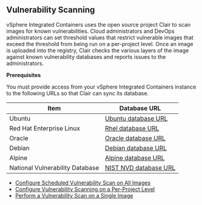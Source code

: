 ## Vulnerability Scanning

vSphere Integrated Containers uses the open source project Clair to scan images for known vulnerabilities. Cloud administrators and DevOps administrators can set threshold values that restrict vulnerable images that exceed the threshold from being run on a per-project level. Once an image is uploaded into the registry, Clair checks the various layers of the image against known vulnerability databases and reports issues to the administrators.

**Prerequisites**

You must provide access from your vSphere Integrated Containers instance to the following URLs so that Clair can sync its database.

|Item|Database URL|
|---|---|
|Ubuntu  |[Ubuntu database URL](https://github.com/coreos/clair/blob/6663bcef27b0a4221831a1ff7a05477247188b09/ext/vulnsrc/ubuntu/ubuntu.go#L40)|
|Red Hat Enterprise Linux    |[Rhel database URL](https://github.com/coreos/clair/blob/6663bcef27b0a4221831a1ff7a05477247188b09/ext/vulnsrc/rhel/rhel.go#L38)|
|Oracle  |[Oracle database URL](https://github.com/coreos/clair/blob/6663bcef27b0a4221831a1ff7a05477247188b09/ext/vulnsrc/oracle/oracle.go#L39)|
|Debian  |[Debian database URL](https://github.com/coreos/clair/blob/6663bcef27b0a4221831a1ff7a05477247188b09/ext/vulnsrc/debian/debian.go#L37)|
|Alpine  |[Alpine database URL](https://github.com/coreos/clair/blob/6663bcef27b0a4221831a1ff7a05477247188b09/ext/vulnsrc/alpine/alpine.go#L37)|
|National Vulnerability Database|[NIST NVD database URL](https://github.com/coreos/clair/blob/release-2.0/ext/vulnmdsrc/nvd/nvd.go#L41)|

* [Configure Scheduled Vulnerability Scan on All Images](configure_scheduled_vulnerability.md)
* [Configure Vulnerability Scanning on a Per-Project Level](configure_vulnerability_scanning_per_project.md)
* [Perform a Vulnerability Scan on a Single Image](perform_vulnerability_scan_single_image.md)